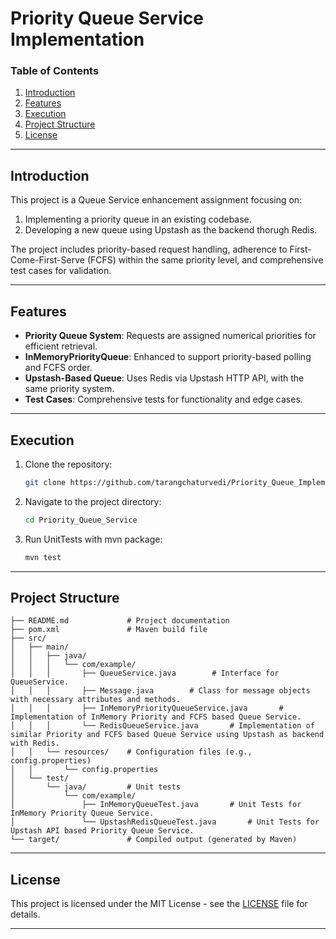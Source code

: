 # Priority Queue Service Implementation

### Table of Contents
1. [Introduction](#introduction)
2. [Features](#features)
3. [Execution](#Execution)
4. [Project Structure](#project-structure)
5. [License](#license)

---

## Introduction

This project is a Queue Service enhancement assignment focusing on:
1. Implementing a priority queue in an existing codebase.
2. Developing a new queue using Upstash as the backend thorugh Redis.

The project includes priority-based request handling, adherence to First-Come-First-Serve (FCFS) within the same priority level, and comprehensive test cases for validation.

---

## Features

- **Priority Queue System**: Requests are assigned numerical priorities for efficient retrieval.
- **InMemoryPriorityQueue**: Enhanced to support priority-based polling and FCFS order.
- **Upstash-Based Queue**: Uses Redis via Upstash HTTP API, with the same priority system.
- **Test Cases**: Comprehensive tests for functionality and edge cases.

---

## Execution
1. Clone the repository:
   ```bash
   git clone https://github.com/tarangchaturvedi/Priority_Queue_Implementation_With_Upstash.git
   ```
2. Navigate to the project directory:
   ```bash
   cd Priority_Queue_Service
   ```
3. Run UnitTests with mvn package:
   ```bash
   mvn test
   ```
---

## Project Structure

```plaintext
├── README.md             # Project documentation
├── pom.xml               # Maven build file
├── src/
│   ├── main/
│   │   ├── java/         
│   │   │   └── com/example/
│   │   │       ├── QueueService.java        # Interface for QueueService.
│   │   │       ├── Message.java        # Class for message objects with necessary attributes and methods.
│   │   │       ├── InMemoryPriorityQueueService.java       # Implementation of InMemory Priority and FCFS based Queue Service.
│   │   │       └── RedisQueueService.java       # Implementation of similar Priority and FCFS based Queue Service using Upstash as backend with Redis.
│   │   └── resources/    # Configuration files (e.g., config.properties)
│   │       └── config.properties
│   └── test/
│       └── java/         # Unit tests
│           └── com/example/
│               ├── InMemoryQueueTest.java       # Unit Tests for InMemory Priority Queue Service.
│               └── UpstashRedisQueueTest.java       # Unit Tests for Upstash API based Priority Queue Service.
└── target/               # Compiled output (generated by Maven)

```
---

## License

This project is licensed under the MIT License - see the [LICENSE](./LICENSE) file for details.

---
